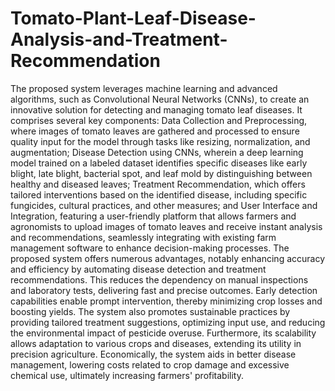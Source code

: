 # Tomato-Plant-Leaf-Disease-Analysis-and-Treatment-Recommendation
The proposed system leverages machine learning and advanced algorithms, such as Convolutional Neural Networks (CNNs), to create an innovative solution for detecting and managing tomato leaf diseases. It comprises several key components: Data Collection and Preprocessing, where images of tomato leaves are gathered and processed to ensure quality input for the model through tasks like resizing, normalization, and augmentation; Disease Detection using CNNs, wherein a deep learning model trained on a labeled dataset identifies specific diseases like early blight, late blight, bacterial spot, and leaf mold by distinguishing between healthy and diseased leaves; Treatment Recommendation, which offers tailored interventions based on the identified disease, including specific fungicides, cultural practices, and other measures; and User Interface and Integration, featuring a user-friendly platform that allows farmers and agronomists to upload images of tomato leaves and receive instant analysis and recommendations, seamlessly integrating with existing farm management software to enhance decision-making processes. The proposed system offers numerous advantages, notably enhancing accuracy and efficiency by automating disease detection and treatment recommendations. This reduces the dependency on manual inspections and laboratory tests, delivering fast and precise outcomes. Early detection capabilities enable prompt intervention, thereby minimizing crop losses and boosting yields. The system also promotes sustainable practices by providing tailored treatment suggestions, optimizing input use, and reducing the environmental impact of pesticide overuse. Furthermore, its scalability allows adaptation to various crops and diseases, extending its utility in precision agriculture. Economically, the system aids in better disease management, lowering costs related to crop damage and excessive chemical use, ultimately increasing farmers' profitability.

